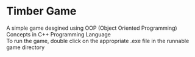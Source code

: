 # Timber Game <br />
A simple game desgined using OOP (Object Oriented Programming) Concepts in C++ Programming Language <br />
To run the game, double click on the appropriate .exe file in the runnable game directory

